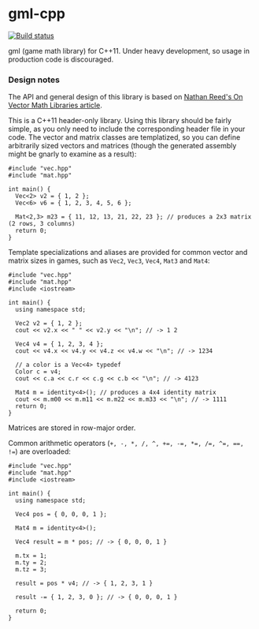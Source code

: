 # gml-cpp
[![Build status](https://travis-ci.org/davidyu/gml-cpp.svg?branch=master)](https://travis-ci.org/davidyu/gml-cpp/builds)

gml (game math library) for C++11. Under heavy development, so usage in production code is discouraged.

### Design notes

The API and general design of this library is based on [Nathan Reed's On Vector Math Libraries article](http://www.reedbeta.com/blog/on-vector-math-libraries/).

This is a C++11 header-only library. Using this library should be fairly simple, as you only need to include the corresponding header file in your code. The vector and matrix classes are templatized, so you can define arbitrarily sized vectors and matrices (though the generated assembly might be gnarly to examine as a result):

```
#include "vec.hpp"
#include "mat.hpp"

int main() {
  Vec<2> v2 = { 1, 2 };
  Vec<6> v6 = { 1, 2, 3, 4, 5, 6 };
  
  Mat<2,3> m23 = { 11, 12, 13, 21, 22, 23 }; // produces a 2x3 matrix (2 rows, 3 columns)
  return 0;
}
```

Template specializations and aliases are provided for common vector and matrix sizes in games, such as `Vec2`, `Vec3`, `Vec4`, `Mat3` and `Mat4`:

```
#include "vec.hpp"
#include "mat.hpp"
#include <iostream>

int main() {
  using namespace std;
  
  Vec2 v2 = { 1, 2 };
  cout << v2.x << " " << v2.y << "\n"; // -> 1 2
  
  Vec4 v4 = { 1, 2, 3, 4 };
  cout << v4.x << v4.y << v4.z << v4.w << "\n"; // -> 1234
  
  // a color is a Vec<4> typedef
  Color c = v4;
  cout << c.a << c.r << c.g << c.b << "\n"; // -> 4123
  
  Mat4 m = identity<4>(); // produces a 4x4 identity matrix
  cout << m.m00 << m.m11 << m.m22 << m.m33 << "\n"; // -> 1111
  return 0;
}
```

Matrices are stored in row-major order.

Common arithmetic operators (`+, -, *, /, ^, +=, -=, *=, /=, ^=, ==, !=`) are overloaded:

```
#include "vec.hpp"
#include "mat.hpp"
#include <iostream>

int main() {
  using namespace std;
  
  Vec4 pos = { 0, 0, 0, 1 };
  
  Mat4 m = identity<4>();
  
  Vec4 result = m * pos; // -> { 0, 0, 0, 1 }
  
  m.tx = 1;
  m.ty = 2;
  m.tz = 3;
  
  result = pos * v4; // -> { 1, 2, 3, 1 }
  
  result -= { 1, 2, 3, 0 }; // -> { 0, 0, 0, 1 }
  
  return 0;
}
```
